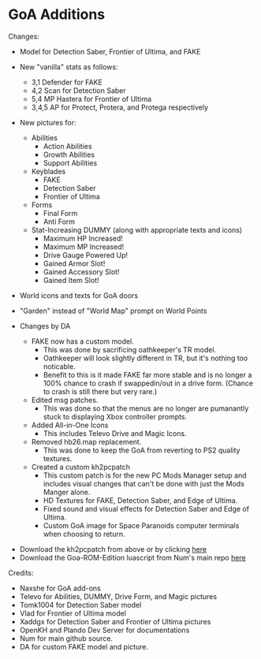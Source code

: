 # GoA Additions

Changes:
- Model for Detection Saber, Frontier of Ultima, and FAKE
- New "vanilla" stats as follows:
  - 3,1 Defender for FAKE
  - 4,2 Scan for Detection Saber
  - 5,4 MP Hastera for Frontier of Ultima
  - 3,4,5 AP for Protect, Protera, and Protega respectively
- New pictures for:
  - Abilities
    - Action Abilities
    - Growth Abilities
    - Support Abilities
  - Keyblades
    - FAKE
    - Detection Saber
    - Frontier of Ultima
  - Forms
    - Final Form
    - Anti Form
  - Stat-Increasing DUMMY (along with appropriate texts and icons)
    - Maximum HP Increased!
    - Maximum MP Increased!
    - Drive Gauge Powered Up!
    - Gained Armor Slot!
    - Gained Accessory Slot!
    - Gained Item Slot!
- World icons and texts for GoA doors
- "Garden" instead of "World Map" prompt on World Points



- Changes by DA
	- FAKE now has a custom model.
		- This was done by sacrificing oathkeeper's TR model.
		- Oathkeeper will look slightly different in TR, but it's nothing too noticable.
		- Benefit to this is it made FAKE far more stable and is no longer a 100% chance to crash 
		 if swappedin/out in a drive form. (Chance to crash is still there but very rare.)
	- Edited msg patches.
		- This was done so that the menus are no longer are pumanantly stuck to displaying Xbox controller prompts.
	- Added All-in-One Icons
		- This includes Televo Drive and Magic Icons.
	- Removed hb26.map replacement.
		- This was done to keep the GoA from reverting to PS2 quality textures.
	- Created a custom kh2pcpatch
		- This custom patch is for the new PC Mods Manager setup and includes 
		  visual changes that can't be done with just the Mods Manger alone.
		- HD Textures for FAKE, Detection Saber, and Edge of Ultima.
		- Fixed sound and visual effects for Detection Saber and Edge of Ultima.
		- Custom GoA image for Space Paranoids computer terminals when choosing to return.



* Download the kh2pcpatch from above or by clicking [here](https://github.com/o0DemonBoy0o/GoA-ROM-Edition/blob/main/GoA-ROM-PC.kh2pcpatch)
* Download the Goa-ROM-Edition luascript from Num's main repo [here](https://github.com/KH2FM-Mods-Num/GoA-ROM-Edition/releases)



Credits:
- Naxshe for GoA add-ons
- Televo for Abilities, DUMMY, Drive Form, and Magic pictures
- Tomk1004 for Detection Saber model
- Vlad for Frontier of Ultima model
- Xaddgx for Detection Saber and Frontier of Ultima pictures
- OpenKH and Plando Dev Server for documentations
- Num for main github source.
- DA for custom FAKE model and picture.
